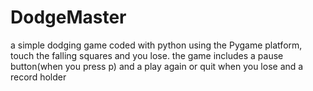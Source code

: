# DodgeMaster
a simple dodging game coded with python using the Pygame platform, touch the falling squares and you lose. the game includes a pause button(when you press p) and a play again or quit when you lose and a record holder 
